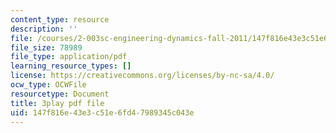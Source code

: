 ```yaml
---
content_type: resource
description: ''
file: /courses/2-003sc-engineering-dynamics-fall-2011/147f816e43e3c51e6fd47989345c043e_zNCBDrnT05E.pdf
file_size: 78989
file_type: application/pdf
learning_resource_types: []
license: https://creativecommons.org/licenses/by-nc-sa/4.0/
ocw_type: OCWFile
resourcetype: Document
title: 3play pdf file
uid: 147f816e-43e3-c51e-6fd4-7989345c043e
---
```

